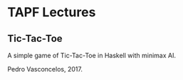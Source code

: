 
# TAPF Lectures

## Tic-Tac-Toe

A simple game of Tic-Tac-Toe in Haskell with minimax AI.

Pedro Vasconcelos, 2017.
